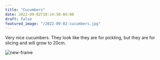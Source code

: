 ```yaml
---
title: "Cucumbers"
date: 2022-09-02T10:14:50-04:00
draft: false
featured_image: "/2022-09-02-cucumbers.jpg"
---
```


Very nice cucumbers. They look like they are for pickling, but they are for slicing and will grow to 20cm.

![new-frame](/2022-09-02-cucumbers.jpg)
